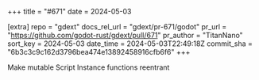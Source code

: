 +++
title = "#671"
date = 2024-05-03

[extra]
repo = "gdext"
docs_rel_url = "gdext/pr-671/godot"
pr_url = "https://github.com/godot-rust/gdext/pull/671"
pr_author = "TitanNano"
sort_key = 2024-05-03
date_time = 2024-05-03T22:49:18Z
commit_sha = "6b3c3c9c162d3796bea474e13892458916cfb6f6"
+++

Make mutable Script Instance functions reentrant
